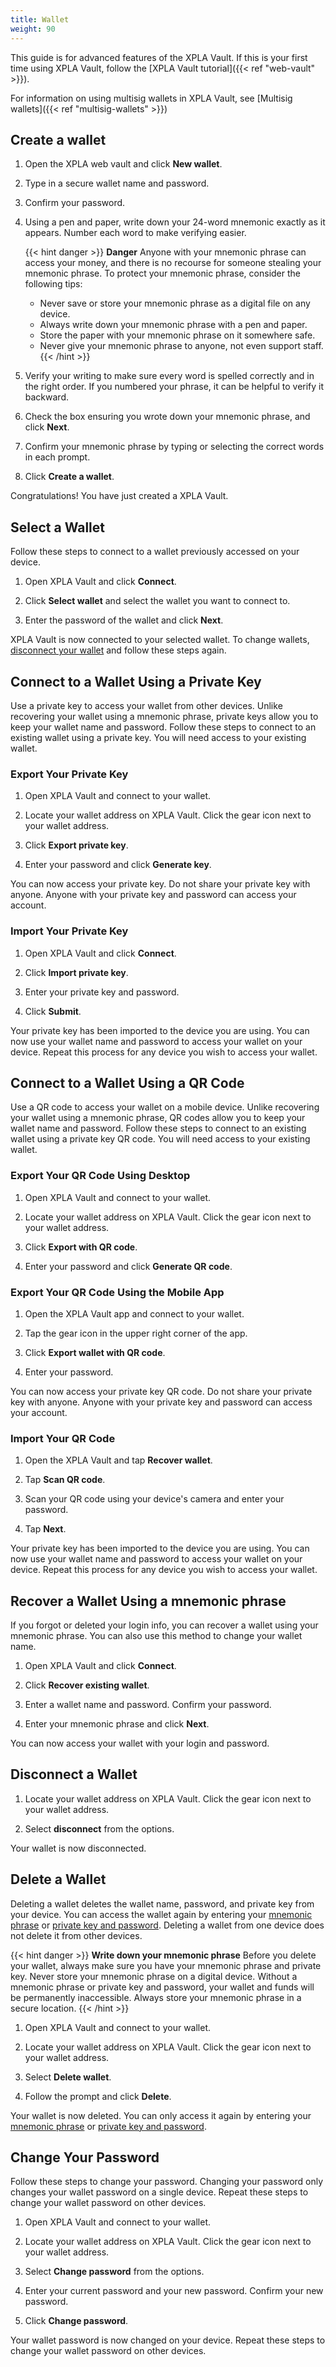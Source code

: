 ```yaml
---
title: Wallet
weight: 90
---
```


This guide is for advanced features of the XPLA Vault. If this is your first time using XPLA Vault, follow the [XPLA Vault tutorial]({{< ref "web-vault" >}}).

For information on using multisig wallets in XPLA Vault, see [Multisig wallets]({{< ref "multisig-wallets" >}})

## Create a wallet

1. Open the XPLA web vault and click **New wallet**.

1. Type in a secure wallet name and password.

1. Confirm your password.

1. Using a pen and paper, write down your 24-word mnemonic exactly as it appears. Number each word to make verifying easier.

   {{< hint danger >}}
   **Danger**
   Anyone with your mnemonic phrase can access your money, and there is no recourse for someone stealing your mnemonic phrase. To protect your mnemonic phrase, consider the following tips:
   - Never save or store your mnemonic phrase as a digital file on any device.
   - Always write down your mnemonic phrase with a pen and paper.
   - Store the paper with your mnemonic phrase on it somewhere safe.
   - Never give your mnemonic phrase to anyone, not even support staff.
   {{< /hint >}}

1. Verify your writing to make sure every word is spelled correctly and in the right order. If you numbered your phrase, it can be helpful to verify it backward.

1. Check the box ensuring you wrote down your mnemonic phrase, and click **Next**.

1. Confirm your mnemonic phrase by typing or selecting the correct words in each prompt.

1. Click **Create a wallet**.

Congratulations! You have just created a XPLA Vault.

## Select a Wallet

Follow these steps to connect to a wallet previously accessed on your device.

1. Open XPLA Vault and click **Connect**.

1. Click **Select wallet** and select the wallet you want to connect to.

1. Enter the password of the wallet and click **Next**.

XPLA Vault is now connected to your selected wallet. To change wallets, [disconnect your wallet](#disconnect-a-wallet) and follow these steps again.

## Connect to a Wallet Using a Private Key

Use a private key to access your wallet from other devices. Unlike recovering your wallet using a mnemonic phrase, private keys allow you to keep your wallet name and password. Follow these steps to connect to an existing wallet using a private key. You will need access to your existing wallet.

### Export Your Private Key

1. Open XPLA Vault and connect to your wallet.

1. Locate your wallet address on XPLA Vault. Click the gear icon next to your wallet address.

1. Click **Export private key**.

1. Enter your password and click **Generate key**.

You can now access your private key. Do not share your private key with anyone. Anyone with your private key and password can access your account.

### Import Your Private Key

1. Open XPLA Vault and click **Connect**.

1. Click **Import private key**.

1. Enter your private key and password.

1. Click **Submit**.

Your private key has been imported to the device you are using. You can now use your wallet name and password to access your wallet on your device. Repeat this process for any device you wish to access your wallet.

## Connect to a Wallet Using a QR Code

Use a QR code to access your wallet on a mobile device. Unlike recovering your wallet using a mnemonic phrase, QR codes allow you to keep your wallet name and password. Follow these steps to connect to an existing wallet using a private key QR code. You will need access to your existing wallet.

### Export Your QR Code Using Desktop

1. Open XPLA Vault and connect to your wallet.

1. Locate your wallet address on XPLA Vault. Click the gear icon next to your wallet address.

1. Click **Export with QR code**.

1. Enter your password and click **Generate QR code**.

### Export Your QR Code Using the Mobile App

1. Open the XPLA Vault app and connect to your wallet.

1. Tap the gear icon in the upper right corner of the app.

1. Click **Export wallet with QR code**.

1. Enter your password.

You can now access your private key QR code. Do not share your private key with anyone. Anyone with your private key and password can access your account.

### Import Your QR Code

1. Open the XPLA Vault and tap **Recover wallet**.

1. Tap **Scan QR code**.

1. Scan your QR code using your device's camera and enter your password.

1. Tap **Next**.

Your private key has been imported to the device you are using. You can now use your wallet name and password to access your wallet on your device. Repeat this process for any device you wish to access your wallet.

## Recover a Wallet Using a mnemonic phrase

If you forgot or deleted your login info, you can recover a wallet using your mnemonic phrase. You can also use this method to change your wallet name.

1. Open XPLA Vault and click **Connect**.

1. Click **Recover existing wallet**.

1. Enter a wallet name and password. Confirm your password.

1. Enter your mnemonic phrase and click **Next**.

You can now access your wallet with your login and password.

## Disconnect a Wallet

1. Locate your wallet address on XPLA Vault. Click the gear icon next to your wallet address.

1. Select **disconnect** from the options.

Your wallet is now disconnected.

## Delete a Wallet

Deleting a wallet deletes the wallet name, password, and private key from your device. You can access the wallet again by entering your [mnemonic phrase](#recover-a-wallet-using-a-mnemonic-phrase) or [private key and password](#connect-to-a-wallet-using-a-private-key). Deleting a wallet from one device does not delete it from other devices.

{{< hint danger >}}
**Write down your mnemonic phrase**
Before you delete your wallet, always make sure you have your mnemonic phrase and private key. Never store your mnemonic phrase on a digital device. Without a mnemonic phrase or private key and password, your wallet and funds will be permanently inaccessible. Always store your mnemonic phrase in a secure location.
{{< /hint >}}

1. Open XPLA Vault and connect to your wallet.

1. Locate your wallet address on XPLA Vault. Click the gear icon next to your wallet address.

1. Select **Delete wallet**.

1. Follow the prompt and click **Delete**.

Your wallet is now deleted. You can only access it again by entering your [mnemonic phrase](#recover-a-wallet-using-a-mnemonic-phrase) or [private key and password](#connect-to-a-wallet-using-a-private-key).

## Change Your Password

Follow these steps to change your password. Changing your password only changes your wallet password on a single device. Repeat these steps to change your wallet password on other devices.

1. Open XPLA Vault and connect to your wallet.

1. Locate your wallet address on XPLA Vault. Click the gear icon next to your wallet address.

1. Select **Change password** from the options.

1. Enter your current password and your new password. Confirm your new password.

1. Click **Change password**.

Your wallet password is now changed on your device. Repeat these steps to change your wallet password on other devices.
